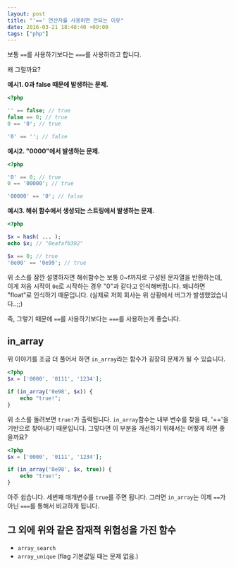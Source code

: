 ```yaml
---
layout: post
title: "'==' 연산자를 사용하면 안되는 이유"
date: 2016-03-21 18:48:40 +09:00
tags: ["php"]
---
```


보통 `==`를 사용하기보다는 `===`를 사용하라고 합니다.

왜 그럴까요?

**예시1. 0과 false 때문에 발생하는 문제.**

```php
<?php

'' == false; // true
false == 0; // true
0 == '0'; // true

'0' == ''; // false
```

**예시2. "0000"에서 발생하는 문제.**

```php
<?php

'0' == 0; // true
0 == '00000'; // true

'00000' == '0'; // false
```

**예시3. 해쉬 함수에서 생성되는 스트링에서 발생하는 문제.**

```php
<?php

$x = hash( ... );
echo $x; // "0eafafb392"

$x == 0; // true
'0e00' == '0e99'; // true
```

위 소스를 잠깐 설명하자면 해쉬함수는 보통 0~f까지로 구성된 문자열을 반환하는데,
이게 처음 시작이 `0e`로 시작하는 경우 "0"과 같다고 인식해버립니다. 왜냐하면
"float"로 인식하기 때문입니다. (실제로 저희 회사는 위 상황에서 버그가
발생했었습니다..;;)

즉, 그렇기 때문에 `==`를 사용하기보다는 `===`를 사용하는게 좋습니다.

## in_array

위 이야기를 조금 더 풀어서 하면 `in_array`라는 함수가 굉장히 문제가 될 수
있습니다.

```php
<?php
$x = ['0000', '0111', '1234'];

if (in_array('0e98', $x)) {
    echo "true!";
}
```

위 소스를 돌려보면 `true!`가 출력됩니다. `in_array`함수는 내부 변수를 찾을 때,
'=='을 기반으로 찾아내기 때문입니다. 그렇다면 이 부분을 개선하기 위해서는
어떻게 하면 좋을까요?

```php
<?php
$x = ['0000', '0111', '1234'];

if (in_array('0e98', $x, true)) {
    echo "true!";
}
```

아주 쉽습니다. 세번째 매개변수를 `true`를 주면 됩니다. 그러면 `in_array`는 이제
`==`가 아닌 `===`를 통해서 비교하게 됩니다.

## 그 외에 위와 같은 잠재적 위험성을 가진 함수

- `array_search`
- `array_unique` (flag 기본값일 때는 문제 없음.)
